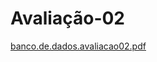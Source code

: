 # Avaliação-02
[banco.de.dados.avaliacao02.pdf](https://github.com/surerocha/bd-p4-info/files/12377724/banco.de.dados.avaliacao02.pdf)

